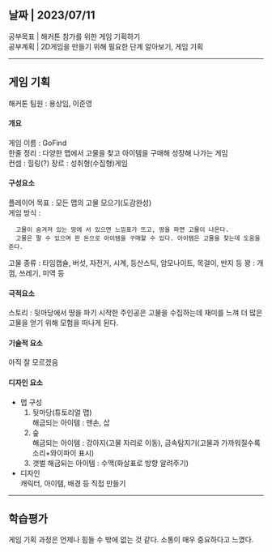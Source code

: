 ## 날짜 | 2023/07/11   
공부목표 | 해커톤 참가를 위한 게임 기획하기  
공부계획 | 2D게임을 만들기 위해 필요한 단계 알아보기, 게임 기획
* * *
## 게임 기획
해커톤 팀원 : 용상임, 이준영   

#### 개요
게임 이름 : GoFind   
한줄 정리 : 다양한 맵에서 고물을 찾고 아이템을 구매해 성장해 나가는 게임   
컨셉 : 힐링(?)
장르 : 성취형(수집형)게임   
#### 구성요소   
플레이어 목표 : 모든 맵의 고물 모으기(도감완성)   
게임 방식 :
```
  고물이 숨겨져 있는 땅에 서 있으면 느낌표가 뜨고, 땅을 파면 고물이 나온다.
  고물은 팔 수 있으며 판 돈으로 아이템을 구매할 수 있다. 아이템은 고물을 찾는데 도움을 준다.  
```
고물 종류 : 타임캡슐, 버섯, 자전거, 시계, 등산스틱, 암모나이트, 목걸이, 반지 등
꽝 : 개껌, 쓰레기, 미역 등

#### 극적요소
스토리 : 뒷마당에서 땅을 파기 시작한 주인공은 고물을 수집하는데 재미를 느껴 더 많은 고물을 얻기 위해 모험을 떠나게 된다.
#### 기술적 요소
아직 잘 모르겠음
#### 디자인 요소
- 맵 구성
  1. 뒷마당(튜토리얼 맵)   
     해금되는 아이템 : 맨손, 삽   
  2. 숲   
     해금되는 아이템 : 강아지(고물 자리로 이동), 금속탐지기(고물과 가까워질수록 소리+와이파이 표시)
  3. 갯벌
     해금되는 아이템 : 수맥(화살표로 방향 알려주기)
- 디자인   
     캐릭터, 아이템, 배경 등 직접 만들기
* * *  
## 학습평가
게임 기획 과정은 언제나 힘들 수 밖에 없는 것 같다. 소통이 매우 중요하다고 느꼈다.
